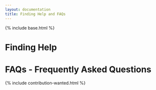 ```yaml
---
layout: documentation
title: Finding Help and FAQs
---
```


{% include base.html %}

# Finding Help

# FAQs - Frequently Asked Questions

{% include contribution-wanted.html %}
